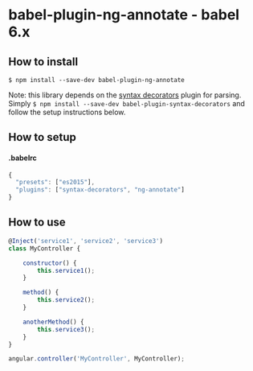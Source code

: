 # babel-plugin-ng-annotate - babel 6.x

## How to install

```
$ npm install --save-dev babel-plugin-ng-annotate
```

Note: this library depends on the [syntax decorators](https://www.npmjs.com/package/babel-plugin-syntax-decorators) plugin for parsing. Simply `$ npm install --save-dev babel-plugin-syntax-decorators` and follow the setup instructions below.

## How to setup

#### .babelrc
```js
{
  "presets": ["es2015"],
  "plugins": ["syntax-decorators", "ng-annotate"]
}
```


## How to use

```js
@Inject('service1', 'service2', 'service3')
class MyController {

    constructor() {
        this.service1();
    }

    method() {
        this.service2();
    }

    anotherMethod() {
        this.service3();
    }
}

angular.controller('MyController', MyController);
```
